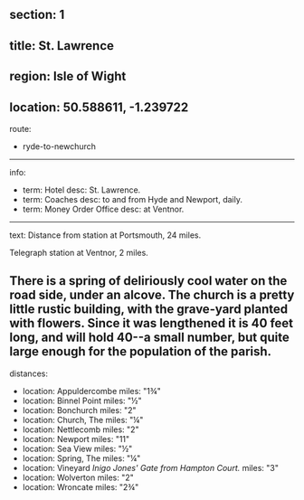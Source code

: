 section: 1
----
title: St. Lawrence
----
region: Isle of Wight
----
location: 50.588611, -1.239722
----
route:
- ryde-to-newchurch
----
info:
- term: Hotel
  desc: St. Lawrence.
- term: Coaches
  desc: to and from Hyde and Newport, daily.
- term: Money Order Office
  desc: at Ventnor.
----
text: Distance from station at Portsmouth, 24 miles.

Telegraph station at Ventnor, 2 miles.

There is a spring of deliriously cool water on the road side, under an alcove. The church is a pretty little rustic building, with the grave-yard planted with flowers. Since it was lengthened it is 40 feet long, and will hold 40--a small number, but quite large enough for the population of the parish.
----
distances:
- location: Appuldercombe
  miles: "1¾"
- location: Binnel Point
  miles: "½"
- location: Bonchurch
  miles: "2"
- location: Church, The
  miles: "¼"
- location: Nettlecomb
  miles: "2"
- location: Newport
  miles: "11"
- location: Sea View
  miles: "½"
- location: Spring, The
  miles: "¼"
- location: Vineyard *Inigo Jones' Gate from Hampton Court.*
  miles: "3"
- location: Wolverton
  miles: "2"
- location: Wroncate
  miles: "2¾"
